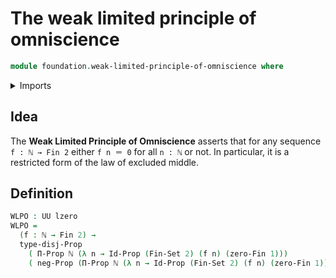 # The weak limited principle of omniscience

```agda
module foundation.weak-limited-principle-of-omniscience where
```

<details><summary>Imports</summary>

```agda
open import elementary-number-theory.natural-numbers

open import foundation.disjunction
open import foundation.identity-types
open import foundation.negation
open import foundation.propositions
open import foundation.sets
open import foundation.universe-levels

open import univalent-combinatorics.standard-finite-types
```

</details>

## Idea

The **Weak Limited Principle of Omniscience** asserts that for any sequence
`f : ℕ → Fin 2` either `f n ＝ 0` for all `n : ℕ` or not. In particular, it is a
restricted form of the law of excluded middle.

## Definition

```agda
WLPO : UU lzero
WLPO =
  (f : ℕ → Fin 2) →
  type-disj-Prop
    ( Π-Prop ℕ (λ n → Id-Prop (Fin-Set 2) (f n) (zero-Fin 1)))
    ( neg-Prop (Π-Prop ℕ (λ n → Id-Prop (Fin-Set 2) (f n) (zero-Fin 1))))
```
